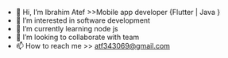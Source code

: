 - 👋 Hi, I’m Ibrahim Atef >>Mobile app developer {Flutter | Java }
- 👀 I’m interested in software development
- 🌱 I’m currently learning node js
- 💞️ I’m looking to collaborate with team 
- 📫 How to reach me >> atf343069@gmail.com 

<!---
ibrahim-atef/ibrahim-atef is a ✨ special ✨ repository because its `README.md` (this file) appears on your GitHub profile.
You can click the Preview link to take a look at your changes.
--->

